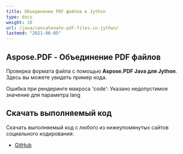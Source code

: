 ```yaml
---
title: Объединение PDF файлов в Jython
type: docs
weight: 10
url: /java/concatenate-pdf-files-in-jython/
lastmod: "2021-06-05"
---
```


## Aspose.PDF - Объединение PDF файлов

Проверка формата файла с помощью **Aspose.PDF Java для Jython**. Здесь вы можете увидеть пример кода.

Ошибка при рендеринге макроса 'code': Указано недопустимое значение для параметра lang

## Скачать выполняемый код

Скачать выполняемый код с любого из нижеупомянутых сайтов социального кодирования:

- [GitHub](https://github.com/aspose-pdf/Aspose.PDF-for-Java/releases)